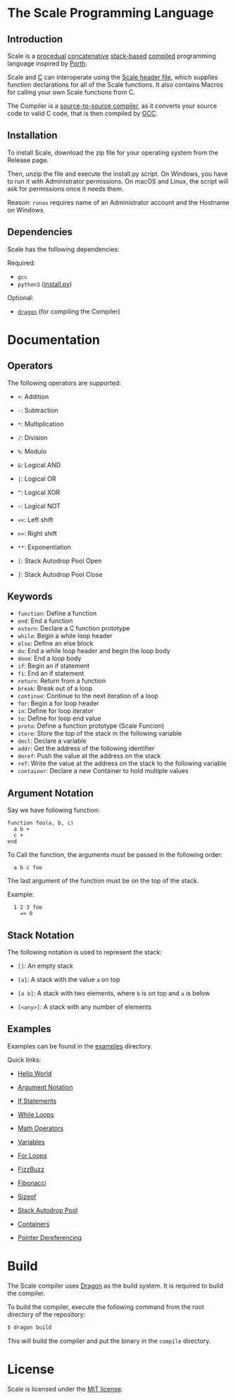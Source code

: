 # The Scale Programming Language

## Introduction

  Scale is a [procedual](https://en.wikipedia.org/wiki/Procedural_programming) [concatenative](https://en.wikipedia.org/wiki/Concatenative_programming) [stack-based](https://en.wikipedia.org/wiki/Stack-oriented_programming) [compiled](https://en.wikipedia.org/wiki/Compiler) programming language inspired by [Porth](https://gitlab.com/tsoding/porth).

  Scale and [C](https://en.wikipedia.org/wiki/C_(programming_language)) can interoperate using the [Scale header file](./Scale/Internal/scale_internal.h.h), which supplies function declarations for all of the Scale functions. It also contains Macros for calling your own Scale functions from C.

  The Compiler is a [source-to-source compiler](https://en.wikipedia.org/wiki/Source-to-source_compiler), as it converts your source code to valid C code, that is then compiled by [GCC](https://en.wikipedia.org/wiki/GNU_Compiler_Collection).

## Installation

  To install Scale, download the zip file for your operating system from the Release page.

  Then, unzip the file and execute the install.py script. On Windows, you have to run it with Administrator permissions. On macOS and Linux, the script will ask for permissions once it needs them.

  Reason: `runas` requires name of an Administrator account and the Hostname on Windows

## Dependencies

  Scale has the following dependencies:

Required:
- `gcc`
- `python3` ([install.py](./install.py))

Optional:
- [`dragon`](https://github.com/StonkDragon/Dragon) (for compiling the Compiler)

# Documentation

## Operators

  The following operators are supported:

  - `+`: Addition
  - `-`: Subtraction
  - `*`: Multiplication
  - `/`: Division
  - `%`: Modulo
  - `&`: Logical AND
  - `|`: Logical OR
  - `^`: Logical XOR
  - `~`: Logical NOT
  - `<<`: Left shift
  - `>>`: Right shift
  - `**`: Exponentiation

  - `[`: Stack Autodrop Pool Open
  - `]`: Stack Autodrop Pool Close

## Keywords

  - `function`: Define a function
  - `end`: End a function
  - `extern`: Declare a C function prototype
  - `while`: Begin a while loop header
  - `else`: Define an else block
  - `do`: End a while loop header and begin the loop body
  - `done`: End a loop body
  - `if`: Begin an if statement
  - `fi`: End an if statement
  - `return`: Return from a function
  - `break`: Break out of a loop
  - `continue`: Continue to the next iteration of a loop
  - `for`: Begin a for loop header
  - `in`: Define for loop iterator
  - `to`: Define for loop end value
  - `proto`: Define a function prototype (Scale Funcion)
  - `store`: Store the top of the stack in the following variable
  - `decl`: Declare a variable
  - `addr`: Get the address of the following identifier
  - `deref`: Push the value at the address on the stack
  - `ref`: Write the value at the address on the stack to the following variable
  - `container`: Declare a new Container to hold multiple values

## Argument Notation

Say we have following function:

```
function foo(a, b, c)
  a b +
  c +
end
```

To Call the function, the arguments must be passed in the following order:

```
  a b c foo
```

The last argument of the function must be on the top of the stack.

Example:

```
  1 2 3 foo
    => 6
```

## Stack Notation

  The following notation is used to represent the stack:

  - `[]`: An empty stack

  - `[a]`: A stack with the value `a` on top

  - `[a b]`: A stack with two elements, where `b` is on top and `a` is below

  - `[<any>]`: A stack with any number of elements

## Examples

  Examples can be found in the [examples](./examples) directory.

  Quick links:

  - [Hello World](./examples/hello.scale)

  - [Argument Notation](./examples/arguments.scale)

  - [If Statements](./examples/if.scale)

  - [While Loops](./examples/while.scale)

  - [Math Operators](./examples/operators.scale)

  - [Variables](./examples/variables.scale)

  - [For Loops](./examples/for.scale)

  - [FizzBuzz](./examples/fizzbuzz.scale)

  - [Fibonacci](./examples/fib.scale)

  - [Sizeof](./examples/sizeof.scale)

  - [Stack Autodrop Pool](./examples/sap.scale)

  - [Containers](./examples/container.scale)

  - [Pointer Dereferencing](./examples/deref.scale)

# Build

  The Scale compiler uses [Dragon](https://github.com/StonkDragon/Dragon) as the build system. It is required to build the compiler.

  To build the compiler, execute the following command from the root directory of the repository:

```bash
$ dragon build
```

  This will build the compiler and put the binary in the `compile` directory.

# License

  Scale is licensed under the [MIT license](./LICENSE).
